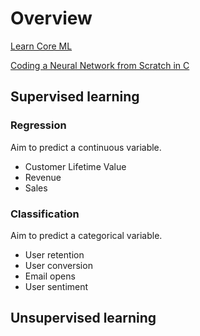 # Overview

[Learn Core ML](https://www.youtube.com/watch?v=0g-XL0WV2xo)  

[Coding a Neural Network from Scratch in C](https://www.youtube.com/watch?v=LA4I3cWkp1E)  

## Supervised learning

### Regression
Aim to predict a continuous variable.  
- Customer Lifetime Value
- Revenue
- Sales

### Classification
Aim to predict a categorical variable.  
- User retention
- User conversion
- Email opens
- User sentiment

## Unsupervised learning